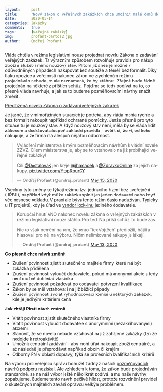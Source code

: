 ```yaml
---
layout:     post
title:      "Nový zákon o veřejných zakázkách chce umožnit malé domů do daňových rájů"
date:       2020-05-14
categories: Zakázky  
comments:   true
tags:       [veřejné zakázky]
img:        profant-bartos2.jpg
author:     Ondřej Profant
---
```


Vláda chtěla v režimu legislativní nouze projednat novelu Zákona o zadávání veřejných zakázek. Ta výrazným způsobem rozvolňuje pravidla pro nákup zboží a služeb i mimo nouzový stav. Přitom již dnes je možné v odůvodněných případech nakupovat bez soutěže a téměř bez formalit. Díky tlaku opozice a veřejnosti nakonec zákon ve zrychleném režimu projednáván nebude, to ale neznamená, že byl stáhnut. Zřejmě bude řádně projednán na některé z příštích schůzí.  Pojďme se tedy podívat na to, co přesně vláda navrhuje, a jak se to budeme pozměňovacími návrhy snažit změnit.

<!--more-->

[Předložená novela Zákona o zadávání veřejných zakázek](https://www.psp.cz/sqw/historie.sqw?o=8&T=862)

Je jasné, že v mimořádných situacích je potřeba, aby vláda mohla rychle a bez formalit nakoupit například ochranné pomůcky. Jenže přesně pro tyto situace tu je nouzový stav. A když nouzový stav není, měla by se vláda řídit zákonem a dodržovat alespoň základní pravidla - ověřit si, že ví, od koho nakupuje, a že firma má alespoň nějakou odbornost.

<blockquote class="twitter-tweet"><p lang="cs" dir="ltr">Vyjádření ministerstva k mým pozměňovacím návrhům k vládní novele ZZVZ. Cílem ministerstva je, aby se to vztahovalo na již probíhající veřejné zakázky! <br><br>Čili <a href="https://twitter.com/DostalovaK?ref_src=twsrc%5Etfw">@DostalovaK</a> jen kryje <a href="https://twitter.com/jhamacek?ref_src=twsrc%5Etfw">@jhamacek</a> a <a href="https://twitter.com/ZdravkoOnline?ref_src=twsrc%5Etfw">@ZdravkoOnline</a> za jejich nákupy. <a href="https://t.co/YtopRpurCY">pic.twitter.com/YtopRpurCY</a></p>&mdash; Ondřej Profant (@ondrej_profant) <a href="https://twitter.com/ondrej_profant/status/1260478505516703749?ref_src=twsrc%5Etfw">May 13, 2020</a></blockquote> <script async src="https://platform.twitter.com/widgets.js" charset="utf-8"></script>

Všechny tyto změny se týkají režimu tzv. jednacího řízení bez uveřejnění (JŘBU), například když může zakázku splnit jen jeden dodavatel nebo když věc nesnese odkladu. V praxi ale bývá tento režim často nadužíván. Typicky u IT projektů, kdy je úřad ve [vendor lock-inu](https://www.pirati.cz/assets/pdf/Ak%C4%8Dn%C3%AD%20pl%C3%A1n%20open%20source%201.0.pdf) jediného dodavatele.

<blockquote class="twitter-tweet"><p lang="cs" dir="ltr">Korupční hnutí ANO nakonec novelu zákona o veřejných zakázkách v režimu legislativní nouze stáhlo. Pro teď. Na příští schůzi to bude zas.<br><br>Nic to však nemění na tom, že tento &quot;lex Vojtěch&quot; předložili, hájili a hlasovali pro něj na výboru. Ničím nelimitované nákupy je lákají.</p>&mdash; Ondřej Profant (@ondrej_profant) <a href="https://twitter.com/ondrej_profant/status/1260570331418419208?ref_src=twsrc%5Etfw">May 13, 2020</a></blockquote> <script async src="https://platform.twitter.com/widgets.js" charset="utf-8"></script>

**Co přesně chce návrh změnit**
- Zrušení povinnosti zjistit skutečného majitele firmy, které má být zakázka přidělena
- Zrušení povinnosti vyloučit dodavatele, pokud má anonymní akcie a tedy není možné dohledat vlastníka
- Zrušení povinnosti požadovat po dodavateli potvrzení kvalifikace
- Zákon by se měl vztahovat i na již běžící případy
- Zrušení povinnosti svolat vyhodnocovací komisi u některých zakázek, kde je jediným kritériem cena

**Jak chtějí Piráti návrh zmírnit**
- Vrátit povinnost zjistit skutečného vlastníka firmy
- Vrátit povinnost vyloučit dodavatele s anonymními (nezaknihovanými) akciemi
- Stanovit, že se novela nebude vztahovat na již zahájené zakázky (tzn že nedojde k retroaktivitě)
- Umožnit centrální zadávání - aby mohl úřad nakoupit zboží centrálně, a až následně je přeprodávat například obcím či krajům
- Odborný PN v oblasti dopravy, týká se profesních kvalifikačních kritérií



Na výboru pro veřejnou správu bohužel žádný z našich [pozměňovacích návrhů](https://www.psp.cz/sqw/historie.sqw?o=8&T=862) podporu nezískal. Ale vzhledem k tomu, že zákon bude projednáván standardně, se na náš výbor ještě několikrát podívá, a mu naše návrhy zopakujeme. Budeme tento návrh pečlivě hlídat, protože rozvolnění pravidel o skutečných majitelích zavání opravdu velkým problémem.
